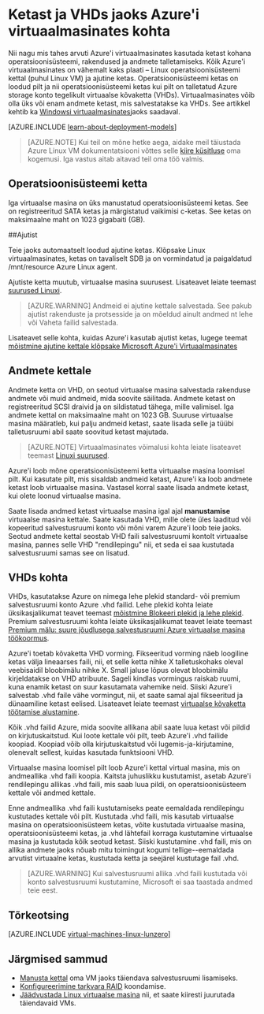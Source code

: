 <properties
    pageTitle="Ketast ja Linux vms VHDs kohta | Microsoft Azure'i"
    description="Lisateavet põhitõdesid ketast ja VHDs Linux virtuaalmasinates Azure jaoks."
    services="virtual-machines-linux"
    documentationCenter=""
    authors="cynthn"
    manager="timlt"
    editor="tysonn"
    tags="azure-resource-manager,azure-service-management"/>

<tags
    ms.service="virtual-machines-linux"
    ms.workload="infrastructure-services"
    ms.tgt_pltfrm="vm-linux"
    ms.devlang="na"
    ms.topic="article"
    ms.date="06/16/2016"
    ms.author="cynthn"/>

# <a name="about-disks-and-vhds-for-azure-virtual-machines"></a>Ketast ja VHDs jaoks Azure'i virtuaalmasinates kohta

Nii nagu mis tahes arvuti Azure'i virtuaalmasinates kasutada ketast kohana operatsioonisüsteemi, rakendused ja andmete talletamiseks. Kõik Azure'i virtuaalmasinates on vähemalt kaks plaati – Linux operatsioonisüsteemi kettal (puhul Linux VM) ja ajutine ketas. Operatsioonisüsteemi ketas on loodud pilt ja nii operatsioonisüsteemi ketas kui pilt on talletatud Azure storage konto tegelikult virtuaalse kõvaketta (VHDs). Virtuaalmasinates võib olla üks või enam andmete ketast, mis salvestatakse ka VHDs. See artikkel kehtib ka [Windowsi virtuaalmasinates](virtual-machines-windows-about-disks-vhds.md)jaoks saadaval.

[AZURE.INCLUDE [learn-about-deployment-models](../../includes/learn-about-deployment-models-both-include.md)]

> [AZURE.NOTE] Kui teil on mõne hetke aega, aidake meil täiustada Azure Linux VM dokumentatsiooni võttes selle [kiire küsitluse](https://aka.ms/linuxdocsurvey) oma kogemusi. Iga vastus aitab aitavad teil oma töö valmis.

## <a name="operating-system-disk"></a>Operatsioonisüsteemi ketta

Iga virtuaalse masina on üks manustatud operatsioonisüsteemi ketas. See on registreeritud SATA ketas ja märgistatud vaikimisi c-ketas. See ketas on maksimaalne maht on 1023 gigabaiti (GB). 

##<a name="temporary-disk"></a>Ajutist

Teie jaoks automaatselt loodud ajutine ketas. Klõpsake Linux virtuaalmasinates, ketas on tavaliselt SDB ja on vormindatud ja paigaldatud /mnt/resource Azure Linux agent.

Ajutiste ketta muutub, virtuaalse masina suurusest. Lisateavet leiate teemast [suurused Linuxi](virtual-machines-linux-sizes.md).

>[AZURE.WARNING] Andmeid ei ajutine kettale salvestada. See pakub ajutist rakenduste ja protsesside ja on mõeldud ainult andmed nt lehe või Vaheta failid salvestada. 

Lisateavet selle kohta, kuidas Azure'i kasutab ajutist ketas, lugege teemat [mõistmine ajutine kettale klõpsake Microsoft Azure'i Virtuaalmasinates](https://blogs.msdn.microsoft.com/mast/2013/12/06/understanding-the-temporary-drive-on-windows-azure-virtual-machines/)

## <a name="data-disk"></a>Andmete kettale

Andmete ketta on VHD, on seotud virtuaalse masina salvestada rakenduse andmete või muid andmeid, mida soovite säilitada. Andmete ketast on registreeritud SCSI draivid ja on sildistatud tähega, mille valimisel.  Iga andmete kettal on maksimaalne maht on 1023 GB. Suuruse virtuaalse masina määratleb, kui palju andmeid ketast, saate lisada selle ja tüübi talletusruumi abil saate soovitud ketast majutada.

>[AZURE.NOTE] Virtuaalmasinates võimalusi kohta leiate lisateavet teemast [Linuxi suurused](virtual-machines-linux-sizes.md).

Azure'i loob mõne operatsioonisüsteemi ketta virtuaalse masina loomisel pilt. Kui kasutate pilt, mis sisaldab andmeid ketast, Azure'i ka loob andmete ketast loob virtuaalse masina. Vastasel korral saate lisada andmete ketast, kui olete loonud virtuaalse masina.

Saate lisada andmed ketast virtuaalse masina igal ajal **manustamise** virtuaalse masina kettale. Saate kasutada VHD, mille olete üles laaditud või kopeeritud salvestusruumi konto või mõni varem Azure'i loob teie jaoks. Seotud andmete kettal seostab VHD faili salvestusruumi kontolt virtuaalse masina, pannes selle VHD "rendilepingu" nii, et seda ei saa kustutada salvestusruumi samas see on lisatud.

## <a name="about-vhds"></a>VHDs kohta

VHDs, kasutatakse Azure on nimega lehe plekid standard- või premium salvestusruumi konto Azure .vhd failid. Lehe plekid kohta leiate üksikasjalikumat teavet teemast [mõistmine Blokeeri plekid ja lehe plekid](https://msdn.microsoft.com/library/ee691964.aspx). Premium salvestusruumi kohta leiate üksikasjalikumat teavet leiate teemast [Premium mälu: suure jõudlusega salvestusruumi Azure virtuaalse masina töökoormus](../storage/storage-premium-storage.md).

Azure'i toetab kõvaketta VHD vorming. Fikseeritud vorming näeb loogiline ketas välja lineaarses faili, nii, et selle ketta nihke X talletuskohaks oleval veebisaidil bloobimälu nihke X. Small jaluse lõpus olevat bloobimälu kirjeldatakse on VHD atribuute. Sageli kindlas vormingus raiskab ruumi, kuna enamik ketast on suur kasutamata vahemike neid. Siiski Azure'i salvestab .vhd faile vähe vormingut, nii, et saate samal ajal fikseeritud ja dünaamiline ketast eelised. Lisateavet leiate teemast [virtuaalse kõvaketta töötamise alustamine](https://technet.microsoft.com/library/dd979539.aspx).

Kõik .vhd failid Azure, mida soovite allikana abil saate luua ketast või pildid on kirjutuskaitstud. Kui loote kettale või pilt, teeb Azure'i .vhd failide koopiad. Koopiad võib olla kirjutuskaitstud või lugemis-ja-kirjutamine, olenevalt sellest, kuidas kasutada funktsiooni VHD.

Virtuaalse masina loomisel pilt loob Azure'i kettal virtual masina, mis on andmeallika .vhd faili koopia. Kaitsta juhuslikku kustutamist, asetab Azure'i rendilepingu allikas .vhd faili, mis saab luua pildi, on operatsioonisüsteem kettale või andmed kettale.

Enne andmeallika .vhd faili kustutamiseks peate eemaldada rendilepingu kustutades kettale või pilt. Kustutada .vhd faili, mis kasutab virtuaalse masina on operatsioonisüsteem ketas, võite kustutada virtuaalse masina, operatsioonisüsteemi ketas, ja .vhd lähtefail korraga kustutamine virtuaalse masina ja kustutada kõik seotud ketast. Siiski kustutamine .vhd faili, mis on allika andmete jaoks nõuab mitu toimingut kogumi tellige--eemaldada arvutist virtuaalne ketas, kustutada ketta ja seejärel kustutage fail .vhd.

>[AZURE.WARNING] Kui salvestusruumi allika .vhd faili kustutada või konto salvestusruumi kustutamine, Microsoft ei saa taastada andmed teie eest.


## <a name="troubleshooting"></a>Tõrkeotsing
[AZURE.INCLUDE [virtual-machines-linux-lunzero](../../includes/virtual-machines-linux-lunzero.md)]

## <a name="next-steps"></a>Järgmised sammud

-  [Manusta kettal](virtual-machines-linux-add-disk.md) oma VM jaoks täiendava salvestusruumi lisamiseks.
-  [Konfigureerimine tarkvara RAID](virtual-machines-linux-configure-raid.md) koondamise.
-  [Jäädvustada Linux virtuaalse masina](virtual-machines-linux-classic-capture-image.md) nii, et saate kiiresti juurutada täiendavaid VMs.


